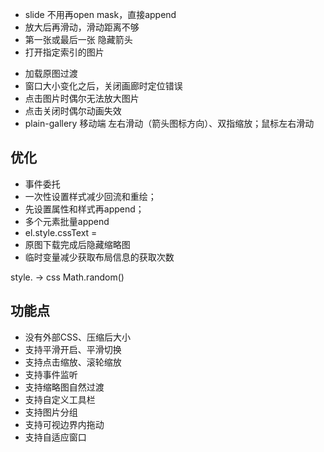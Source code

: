 - slide 不用再open mask，直接append
- 放大后再滑动，滑动距离不够
- 第一张或最后一张 隐藏箭头
- 打开指定索引的图片

* 加载原图过渡
* 窗口大小变化之后，关闭画廊时定位错误
* 点击图片时偶尔无法放大图片
* 点击关闭时偶尔动画失效
* plain-gallery 移动端 左右滑动（箭头图标方向）、双指缩放；鼠标左右滑动

## 优化
* 事件委托
* 一次性设置样式减少回流和重绘；
* 先设置属性和样式再append；
* 多个元素批量append
* el.style.cssText =
* 原图下载完成后隐藏缩略图
* 临时变量减少获取布局信息的获取次数

style. -> css
Math.random()

## 功能点
- 没有外部CSS、压缩后大小
- 支持平滑开启、平滑切换
- 支持点击缩放、滚轮缩放
- 支持事件监听
- 支持缩略图自然过渡
- 支持自定义工具栏
- 支持图片分组
- 支持可视边界内拖动
- 支持自适应窗口